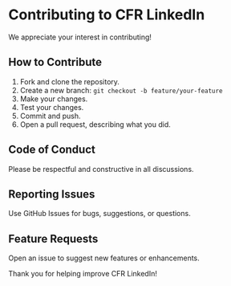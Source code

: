 # Contributing to CFR LinkedIn

We appreciate your interest in contributing!

## How to Contribute

1. Fork and clone the repository.
2. Create a new branch: `git checkout -b feature/your-feature`
3. Make your changes.
4. Test your changes.
5. Commit and push.
6. Open a pull request, describing what you did.

## Code of Conduct
Please be respectful and constructive in all discussions.

## Reporting Issues
Use GitHub Issues for bugs, suggestions, or questions.

## Feature Requests
Open an issue to suggest new features or enhancements.

Thank you for helping improve CFR LinkedIn!